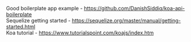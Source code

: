 Good boilerplate app example - https://github.com/DanishSiddiq/koa-api-boilerplate   
Sequelize getting started - https://sequelize.org/master/manual/getting-started.html   
Koa tutorial - https://www.tutorialspoint.com/koajs/index.htm   
